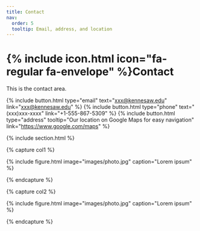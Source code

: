 ```yaml
---
title: Contact
nav:
  order: 5
  tooltip: Email, address, and location
---
```


# {% include icon.html icon="fa-regular fa-envelope" %}Contact

This is the contact area.

{%
  include button.html
  type="email"
  text="xxx@kennesaw.edu"
  link="xxx@kennesaw.edu"
%}
{%
  include button.html
  type="phone"
  text="(xxx)xxx-xxxx"
  link="+1-555-867-5309"
%}
{%
  include button.html
  type="address"
  tooltip="Our location on Google Maps for easy navigation"
  link="https://www.google.com/maps"
%}

{% include section.html %}



{% capture col1 %}

{%
  include figure.html
  image="images/photo.jpg"
  caption="Lorem ipsum"
%}

{% endcapture %}

{% capture col2 %}

{%
  include figure.html
  image="images/photo.jpg"
  caption="Lorem ipsum"
%}

{% endcapture %}

<!-- {% include cols.html col1=col1 col2=col2 %} -->

<!-- {% include section.html dark=true %}

{% capture col1 %}
Lorem ipsum dolor sit amet  
consectetur adipiscing elit  
sed do eiusmod tempor
{% endcapture %}

{% capture col2 %}
Lorem ipsum dolor sit amet  
consectetur adipiscing elit  
sed do eiusmod tempor
{% endcapture %}

{% capture col3 %}
Lorem ipsum dolor sit amet  
consectetur adipiscing elit  
sed do eiusmod tempor
{% endcapture %}

<!-- {% include cols.html col1=col1 col2=col2 col3=col3 %} -->
